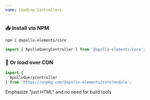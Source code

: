 ```yaml
---
name: Loading Controllers
---
```


### 📥 Install via NPM

```bash
npm i @apollo-elements/core
```

```js
import { ApolloQueryController } from '@apollo-elements/core';
```

### 🚛 Or load over CDN

```js
import {
  ApolloQueryController
} from 'https://unpkg.com/@apollo-elements/core?module';
```

<aside slot="presenter">Emphasize "just HTML" and no need for build tools</aside>
